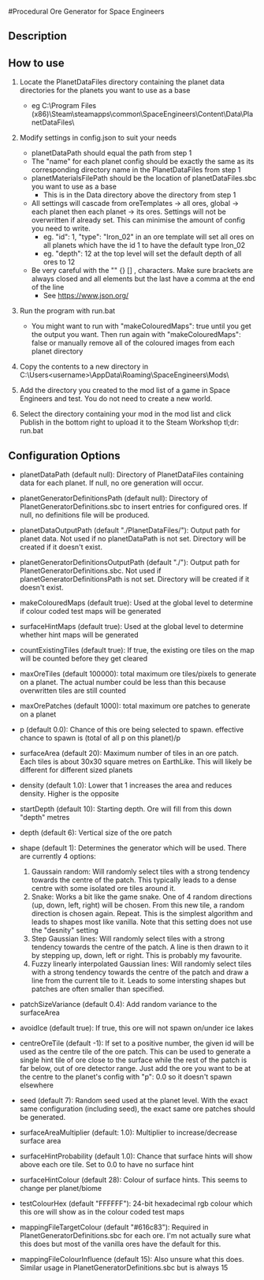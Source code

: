 #Procedural Ore Generator for Space Engineers

## Description

## How to use
1. Locate the PlanetDataFiles directory containing the planet data directories for the planets you want to use as a base
   - eg C:\\Program Files (x86)\\Steam\\steamapps\\common\\SpaceEngineers\\Content\\Data\\PlanetDataFiles\\ 
2. Modify settings in config.json to suit your needs
   - planetDataPath should equal the path from step 1
   - The "name" for each planet config should be exactly the same as its corresponding directory name in the PlanetDataFiles from step 1
   - planetMaterialsFilePath should be the location of planetDataFiles.sbc you want to use as a base
     - This is in the Data directory above the directory from step 1
   - All settings will cascade from oreTemplates -> all ores, global -> each planet then each planet -> its ores. Settings will not be overwritten if already set. This can minimise the amount of config you need to write.
     - eg. "id": 1, "type": "Iron_02" in an ore template will set all ores on all planets which have the id 1 to have the default type Iron_02
     - eg. "depth": 12 at the top level will set the default depth of all ores to 12
   - Be very careful with the "" {} [] , characters. Make sure brackets are always closed and all elements but the last have a comma at the end of the line
     - See https://www.json.org/
3. Run the program with run.bat
   - You might want to run with "makeColouredMaps": true until you get the output you want. Then run again with "makeColouredMaps": false or manually remove all of the coloured images from each planet directory

4. Copy the contents to a new directory in C:\Users\<username>\AppData\Roaming\SpaceEngineers\Mods\
5. Add the directory you created to the mod list of a game in Space Engineers and test. You do not need to create a new world.
6. Select the directory containing your mod in the mod list and click Publish in the bottom right to upload it to the Steam Workshop
tl;dr: run.bat

## Configuration Options
- planetDataPath (default null): Directory of PlanetDataFiles containing data for each planet. If null, no ore generation will occur. 
- planetGeneratorDefinitionsPath (default null): Directory of PlanetGeneratorDefinitions.sbc to insert entries for configured ores. If null, no definitions file will be produced. 
- planetDataOutputPath (default "./PlanetDataFiles/"): Output path for planet data. Not used if no planetDataPath is not set. Directory will be created if it doesn't exist.
- planetGeneratorDefinitionsOutputPath (default "./"): Output path for PlanetGeneratorDefinitions.sbc. Not used if planetGeneratorDefinitionsPath is not set. Directory will be created if it doesn't exist.
- makeColouredMaps (default true): Used at the global level to determine if colour coded test maps will be generated
- surfaceHintMaps (default true): Used at the global level to determine whether hint maps will be generated
- countExistingTiles (default true): If true, the existing ore tiles on the map will be counted before they get cleared

- maxOreTiles (default 100000): total maximum ore tiles/pixels to generate on a planet. The actual number could be less than this because overwritten tiles are still counted
- maxOrePatches (default 1000): total maximum ore patches to generate on a planet

- p (default 0.0): Chance of this ore being selected to spawn. effective chance to spawn is (total of all p on this planet)/p
- surfaceArea (default 20): Maximum number of tiles in an ore patch. Each tiles is about 30x30 square metres on EarthLike. This will likely be different for different sized planets
- density (default 1.0): Lower that 1 increases the area and reduces density. Higher is the opposite
- startDepth (default 10): Starting depth. Ore will fill from this down "depth" metres
- depth (default 6): Vertical size of the ore patch
- shape (default 1): Determines the generator which will be used. There are currently 4 options:
  1. Gaussain random: Will randomly select tiles with a strong tendency towards the centre of the patch. This typically leads to a dense centre with some isolated ore tiles around it.
  2. Snake: Works a bit like the game snake. One of 4 random directions (up, down, left, right) will be chosen. From this new tile, a random direction is chosen again. Repeat. This is the simplest algorithm and leads to shapes most like vanilla. Note that this setting does not use the "desnity" setting
  3. Step Gaussian lines: Will randomly select tiles with a strong tendency towards the centre of the patch. A line is then drawn to it by stepping up, down, left or right. This is probably my favourite. 
  4. Fuzzy linearly interpolated Gaussian lines: Will randomly select tiles with a strong tendency towards the centre of the patch and draw a line from the current tile to it. Leads to some intersting shapes but patches are often smaller than specified.
- patchSizeVariance (default 0.4): Add random variance to the surfaceArea
- avoidIce (default true): If true, this ore will not spawn on/under ice lakes
- centreOreTile (default -1): If set to a positive number, the given id will be used as the centre tile of the ore patch. This can be used to generate a single hint tile of ore close to the surface while the rest of the patch is far below, out of ore detector range. Just add the ore you want to be at the centre to the planet's config with "p": 0.0 so it doesn't spawn elsewhere
- seed (default 7): Random seed used at the planet level. With the exact same configuration (including seed), the exact same ore patches should be generated. 
- surfaceAreaMultiplier (default: 1.0): Multiplier to increase/decrease surface area
- surfaceHintProbability (default 1.0): Chance that surface hints will show above each ore tile. Set to 0.0 to have no surface hint
- surfaceHintColour (default 28): Colour of surface hints. This seems to change per planet/biome
- testColourHex (default "FFFFFF"): 24-bit hexadecimal rgb colour which this ore will show as in the colour coded test maps
- mappingFileTargetColour (default "#616c83"): Required in PlanetGeneratorDefinitions.sbc for each ore. I'm not actually sure what this does but most of the vanilla ores have the default for this.
- mappingFileColourInfluence (default 15): Also unsure what this does. Similar usage in PlanetGeneratorDefinitions.sbc but is always 15

